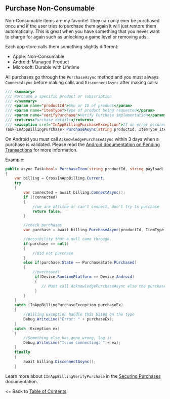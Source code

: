 ## Purchase Non-Consumable

Non-Consumable items are my favorite! They can only ever be purchased once and if the user tries to purchase them again it will just restore them automatically. This is great when you have something that you never want to charge for again such as unlocking a game level or removing ads.

Each app store calls them something slightly different:
* Apple: Non-Consumable
* Android: Managed Product
* Microsoft: Durable with Lifetime

All purchases go through the `PurchaseAsync` method and you must always `ConnectAsync` before making calls and `DisconnectAsync` after making calls:

```csharp
/// <summary>
/// Purchase a specific product or subscription
/// </summary>
/// <param name="productId">Sku or ID of product</param>
/// <param name="itemType">Type of product being requested</param>
/// <param name="verifyPurchase">Verify Purchase implementation</param>
/// <returns>Purchase details</returns>
/// <exception cref="InAppBillingPurchaseException">If an error occures during processing</exception>
Task<InAppBillingPurchase> PurchaseAsync(string productId, ItemType itemType, IInAppBillingVerifyPurchase verifyPurchase = null);
```

On Android you must call `AcknowledgePurchaseAsync` within 3 days when a purchase is validated. Please read the [Android documentation on Pending Transactions](https://developer.android.com/google/play/billing/integrate#pending) for more information.

Example:
```csharp
public async Task<bool> PurchaseItem(string productId, string payload)
{
    var billing = CrossInAppBilling.Current;
    try
    {
        var connected = await billing.ConnectAsync();
        if (!connected)
        {
            //we are offline or can't connect, don't try to purchase
            return false;
        }

        //check purchases
        var purchase = await billing.PurchaseAsync(productId, ItemType.InAppPurchase, payload);

        //possibility that a null came through.
        if(purchase == null)
        {
            //did not purchase
        }
        else if(purchase.State == PurchaseState.Purchased)
        {
            //purchased!
             if(Device.RuntimePlatform == Device.Android)
             {
                // Must call AcknowledgePurchaseAsync else the purchase will be refunded
             }			
        }
    }
    catch (InAppBillingPurchaseException purchaseEx)
    {
        //Billing Exception handle this based on the type
        Debug.WriteLine("Error: " + purchaseEx);
    }
    catch (Exception ex)
    {
        //Something else has gone wrong, log it
        Debug.WriteLine("Issue connecting: " + ex);
    }
    finally
    {
        await billing.DisconnectAsync();
    }
```

Learn more about `IInAppBillingVerifyPurchase` in the [Securing Purchases](SecuringPurchases.md) documentation.


<= Back to [Table of Contents](README.md)

